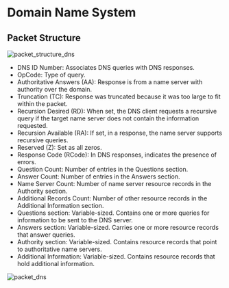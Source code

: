 # Domain Name System

## Packet Structure

![packet_structure_dns](https://user-images.githubusercontent.com/42912140/128457872-75148cef-584e-4f6f-820a-6de52e01e649.png)

* DNS ID Number: Associates DNS queries with DNS responses.
* OpCode: Type of query.
* Authoritative Answers (AA): Response is from a name server with authority over the domain.
* Truncation (TC): Response was truncated because it was too large to fit within the packet.
* Recursion Desired (RD): When set, the DNS client requests a recursive query if the target name server does not contain the information requested.
* Recursion Available (RA): If set, in a response, the name server supports recursive queries.
* Reserved (Z): Set as all zeros.
* Response Code (RCode): In DNS responses, indicates the presence of errors.
* Question Count: Number of entries in the Questions section. 
* Answer Count: Number of entries in the Answers section.
* Name Server Count: Number of name server resource records in the Authority section.
* Additional Records Count: Number of other resource records in the Additional Information section.
* Questions section: Variable-sized. Contains one or more queries for information to be sent to the DNS server.
* Answers section: Variable-sized. Carries one or more resource records that answer queries.
* Authority section: Variable-sized. Contains resource records that point to authoritative name servers.
* Additional Information: Variable-sized. Contains resource records that hold additional information.

![packet_dns](https://user-images.githubusercontent.com/42912140/128458015-104a8cbe-1ce2-4c4a-9ab4-9df497f66a93.png)








